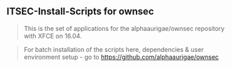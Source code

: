 ## ITSEC-Install-Scripts for ownsec

> This is the set of applications for the alphaaurigae/ownsec repository with XFCE on 16.04.

> For batch installation of the scripts here, dependencies & user environment setup - go to https://github.com/alphaaurigae/ownsec

